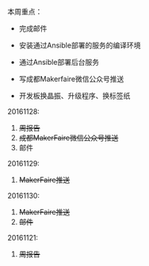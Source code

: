 本周重点：

* 完成邮件

* 安装通过Ansible部署的服务的编译环境

* 通过Ansible部署后台服务

* 写成都Makerfaire微信公众号推送

* 开发板换晶振、升级程序、换标签纸


20161128:

1. ~~周报告~~
2. ~~成都MakerFaire微信公众号推送~~
3. 邮件

20161129:

1. ~~MakerFaire推送~~

20161130:

1.  ~~MakerFaire推送~~
2. ~~邮件~~

20161121:

1. ~~周报告~~

